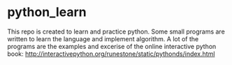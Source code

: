 # python_learn
This repo is created to learn and practice python. Some small programs are written to learn the language and implement algorithm. A lot of the programs are the examples and excerise of the online interactive python book: http://interactivepython.org/runestone/static/pythonds/index.html
